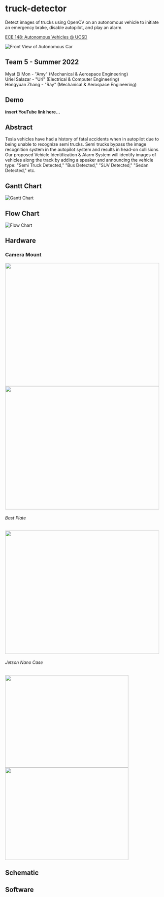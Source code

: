 # truck-detector
Detect images of trucks using OpenCV on an autonomous vehicle to initiate an emergency brake, disable autopilot, and play an alarm.

[ECE 148: Autonomous Vehicles @ UCSD](https://guitar.ucsd.edu/maeece148/index.php/Introduction_to_Autonomous_Vehicles)

![Front View of Autonomous Car](./images/car_front.jpg)

## Team 5 - Summer 2022
Myat Ei Mon - "Amy" (Mechanical & Aerospace Engineering)  
Uriel Salazar - "Uri" (Electrical & Computer Engineering)  
Hongyuan Zhang - "Ray" (Mechanical & Aerospace Engineering)  

## Demo
**insert YouTube link here...**

## Abstract
Tesla vehicles have had a history of fatal accidents when in autopilot due to being unable to recognize semi trucks. Semi trucks bypass the image recognition system in the autopilot system and results in head-on collisions. Our proposed Vehicle Identification & Alarm System will identify images of vehicles along the track by adding a speaker and announcing the vehicle type: "Semi Truck Detected," "Bus Detected," "SUV Detected," "Sedan Detected," etc. 

## Gantt Chart
![Gantt Chart](./images/gantt_chart.png)

## Flow Chart
![ Flow Chart](./images/flow_chart_v1.png)

## Hardware
### Camera Mount
<img src="./images/CameraMount_Frontv2.jpg"  width="500" height="400"> <img src="./images/CameraMount_Back.jpg"  width="500" height="400">

###### Bast Plate
<img src="./images/BasePlate_v2.jpg" width="500" height="400">

###### Jetson Nano Case 
<img src="./images/JetsonNanoCase_Top.jpg" width="400" height="300"> <img src="./images/JetsonNanoCase_Bottom.jpg" width="400" height="300">

## Schematic

## Software
